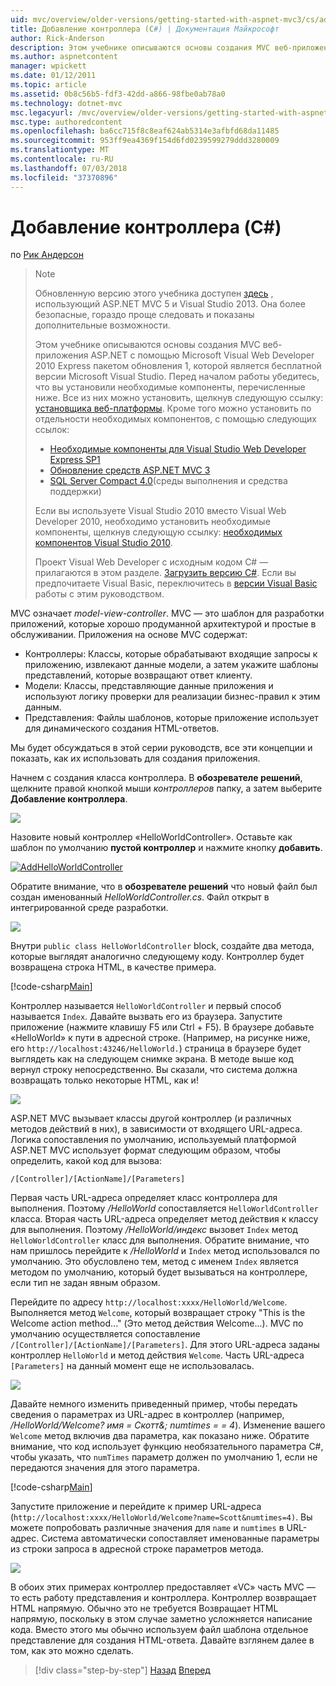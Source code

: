 ```yaml
---
uid: mvc/overview/older-versions/getting-started-with-aspnet-mvc3/cs/adding-a-controller
title: Добавление контроллера (C#) | Документация Майкрософт
author: Rick-Anderson
description: Этом учебнике описываются основы создания MVC веб-приложения ASP.NET с помощью Microsoft Visual Web Developer 2010 Express Serivice пакетом обновления 1, какие i...
ms.author: aspnetcontent
manager: wpickett
ms.date: 01/12/2011
ms.topic: article
ms.assetid: 0b8c56b5-fdf3-42dd-a866-98fbe0ab78a0
ms.technology: dotnet-mvc
msc.legacyurl: /mvc/overview/older-versions/getting-started-with-aspnet-mvc3/cs/adding-a-controller
msc.type: authoredcontent
ms.openlocfilehash: ba6cc715f8c8eaf624ab5314e3afbfd68da11485
ms.sourcegitcommit: 953ff9ea4369f154d6fd0239599279ddd3280009
ms.translationtype: MT
ms.contentlocale: ru-RU
ms.lasthandoff: 07/03/2018
ms.locfileid: "37370896"
---
```

<a name="adding-a-controller-c"></a>Добавление контроллера (C#)
====================
по [Рик Андерсон](https://github.com/Rick-Anderson)

> > [!NOTE]
> > Обновленную версию этого учебника доступен [здесь](../../../getting-started/introduction/getting-started.md) , использующий ASP.NET MVC 5 и Visual Studio 2013. Она более безопасные, гораздо проще следовать и показаны дополнительные возможности.
> 
> 
> Этом учебнике описываются основы создания MVC веб-приложения ASP.NET с помощью Microsoft Visual Web Developer 2010 Express пакетом обновления 1, которой является бесплатной версии Microsoft Visual Studio. Перед началом работы убедитесь, что вы установили необходимые компоненты, перечисленные ниже. Все из них можно установить, щелкнув следующую ссылку: [установщика веб-платформы](https://www.microsoft.com/web/gallery/install.aspx?appid=VWD2010SP1Pack). Кроме того можно установить по отдельности необходимых компонентов, с помощью следующих ссылок:
> 
> - [Необходимые компоненты для Visual Studio Web Developer Express SP1](https://www.microsoft.com/web/gallery/install.aspx?appid=VWD2010SP1Pack)
> - [Обновление средств ASP.NET MVC 3](https://www.microsoft.com/web/gallery/install.aspx?appsxml=&amp;appid=MVC3)
> - [SQL Server Compact 4.0](https://www.microsoft.com/web/gallery/install.aspx?appid=SQLCE;SQLCEVSTools_4_0)(среды выполнения и средства поддержки)
> 
> Если вы используете Visual Studio 2010 вместо Visual Web Developer 2010, необходимо установить необходимые компоненты, щелкнув следующую ссылку: [необходимых компонентов Visual Studio 2010](https://www.microsoft.com/web/gallery/install.aspx?appsxml=&amp;appid=VS2010SP1Pack).
> 
> Проект Visual Web Developer с исходным кодом C# — прилагаются в этом разделе. [Загрузить версию C#](https://code.msdn.microsoft.com/Introduction-to-MVC-3-10d1b098). Если вы предпочитаете Visual Basic, переключитесь в [версии Visual Basic](../vb/intro-to-aspnet-mvc-3.md) работы с этим руководством.


MVC означает *model-view-controller*. MVC — это шаблон для разработки приложений, которые хорошо продуманной архитектурой и простые в обслуживании. Приложения на основе MVC содержат:

- Контроллеры: Классы, которые обрабатывают входящие запросы к приложению, извлекают данные модели, а затем укажите шаблоны представлений, которые возвращают ответ клиенту.
- Модели: Классы, представляющие данные приложения и используют логику проверки для реализации бизнес-правил к этим данным.
- Представления: Файлы шаблонов, которые приложение использует для динамического создания HTML-ответов.

Мы будет обсуждаться в этой серии руководств, все эти концепции и показать, как их использовать для создания приложения.

Начнем с создания класса контроллера. В **обозревателе решений**, щелкните правой кнопкой мыши *контроллеров* папку, а затем выберите **Добавление контроллера**.

[![](adding-a-controller/_static/image2.png)](adding-a-controller/_static/image1.png)

Назовите новый контроллер «HelloWorldController». Оставьте как шаблон по умолчанию **пустой контроллер** и нажмите кнопку **добавить**.

[![AddHelloWorldController](adding-a-controller/_static/image4.png)](adding-a-controller/_static/image3.png)

Обратите внимание, что в **обозревателе решений** что новый файл был создан именованный *HelloWorldController.cs*. Файл открыт в интегрированной среде разработки.

![](adding-a-controller/_static/image5.png)

Внутри `public class HelloWorldController` block, создайте два метода, которые выглядят аналогично следующему коду. Контроллер будет возвращена строка HTML, в качестве примера.

[!code-csharp[Main](adding-a-controller/samples/sample1.cs)]

Контроллер называется `HelloWorldController` и первый способ называется `Index`. Давайте вызвать его из браузера. Запустите приложение (нажмите клавишу F5 или Ctrl + F5). В браузере добавьте «HelloWorld» к пути в адресной строке. (Например, на рисунке ниже, его `http://localhost:43246/HelloWorld.`) страница в браузере будет выглядеть как на следующем снимке экрана. В методе выше код вернул строку непосредственно. Вы сказали, что система должна возвращать только некоторые HTML, как и!

![](adding-a-controller/_static/image6.png)

ASP.NET MVC вызывает классы другой контроллер (и различных методов действий в них), в зависимости от входящего URL-адреса. Логика сопоставления по умолчанию, используемый платформой ASP.NET MVC использует формат следующим образом, чтобы определить, какой код для вызова:

`/[Controller]/[ActionName]/[Parameters]`

Первая часть URL-адреса определяет класс контроллера для выполнения. Поэтому */HelloWorld* сопоставляется `HelloWorldController` класса. Вторая часть URL-адреса определяет метод действия к классу для выполнения. Поэтому */HelloWorld/индекс* вызовет `Index` метод `HelloWorldController` класс для выполнения. Обратите внимание, что нам пришлось перейдите к */HelloWorld* и `Index` метод использовался по умолчанию. Это обусловлено тем, метод с именем `Index` является методом по умолчанию, который будет вызываться на контроллере, если тип не задан явным образом.

Перейдите по адресу `http://localhost:xxxx/HelloWorld/Welcome`. Выполняется метод `Welcome`, который возвращает строку "This is the Welcome action method..." (Это метод действия Welcome...). MVC по умолчанию осуществляется сопоставление `/[Controller]/[ActionName]/[Parameters]`. Для этого URL-адреса заданы контроллер `HelloWorld` и метод действия `Welcome`. Часть URL-адреса `[Parameters]` на данный момент еще не использовалась.

![](adding-a-controller/_static/image7.png)

Давайте немного изменить приведенный пример, чтобы передать сведения о параметрах из URL-адрес в контроллер (например, */HelloWorld/Welcome? имя = Скотт&amp;; numtimes = = 4*). Изменение вашего `Welcome` метод включив два параметра, как показано ниже. Обратите внимание, что код использует функцию необязательного параметра C#, чтобы указать, что `numTimes` параметр должен по умолчанию 1, если не передаются значения для этого параметра.

[!code-csharp[Main](adding-a-controller/samples/sample2.cs)]

Запустите приложение и перейдите к пример URL-адреса (`http://localhost:xxxx/HelloWorld/Welcome?name=Scott&numtimes=4)`. Вы можете попробовать различные значения для `name` и `numtimes` в URL-адрес. Система автоматически сопоставляет именованные параметры из строки запроса в адресной строке параметров метода.

![](adding-a-controller/_static/image8.png)

В обоих этих примерах контроллер предоставляет «VC» часть MVC — то есть работу представления и контроллера. Контроллер возвращает HTML напрямую. Обычно это не требуется Возвращает HTML напрямую, поскольку в этом случае заметно усложняется написание кода. Вместо этого мы обычно используем файл шаблона отдельное представление для создания HTML-ответа. Давайте взглянем далее в том, как это можно сделать.

> [!div class="step-by-step"]
> [Назад](intro-to-aspnet-mvc-3.md)
> [Вперед](adding-a-view.md)
